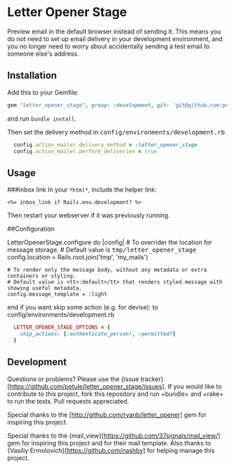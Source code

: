 # Letter Opener Stage

Preview email in the default browser instead of sending it. This means you do not need to set up email delivery in your development environment, and you no longer need to worry about accidentally sending a test email to someone else's address.

## Installation

Add this to your Gemfile:

```ruby
gem "letter_opener_stage", group: :development, git: 'git@github.com:petule/letter_opener_stage.git'
```

and run `bundle install`.

Then set the delivery method in <tt>config/environments/development.rb</tt>

```config/environments/development.rb
  config.action_mailer.delivery_method = :letter_opener_stage
  config.action_mailer.perform_deliveries = true
```  

## Usage


###inbox link
In your `*html*`, include the helper link:

```*html*
<%= inbox_link if Rails.env.development? %>
```

Then restart your webserver if it was previously running.


##Configuration

  LetterOpenerStage.configure do |config|
    # To overrider the location for message storage.
    # Default value is <tt>tmp/letter_opener_stage</tt>
    config.location = Rails.root.join('tmp', 'my_mails')

    # To render only the message body, without any metadata or extra containers or styling.
    # Default value is <tt>:default</tt> that renders styled message with showing useful metadata.
    config.message_template = :light
  end
  if you want skip some action (e.g. for devise): to config/environments/development.rb
  ```ruby
    LETTER_OPENER_STAGE_OPTIONS = {
      skip_actions: [:authenticate_person!, :permitted?]
    }
  ```
  


## Development

Questions or problems? Please use the {issue tracker}[https://github.com/petule/letter_opener_stage/issues]. If you would like to contribute to this project, fork this repository and run +bundle+ and +rake+ to run the tests. Pull requests appreciated.

Special thanks to the [http://github.com/ryanb/letter_opener] gem for inspiring this project.

Special thanks to the {mail_view}[https://github.com/37signals/mail_view/] gem for inspiring this project and for their mail template. Also thanks to {Vasiliy Ermolovich}[https://github.com/nashby] for helping manage this project.

